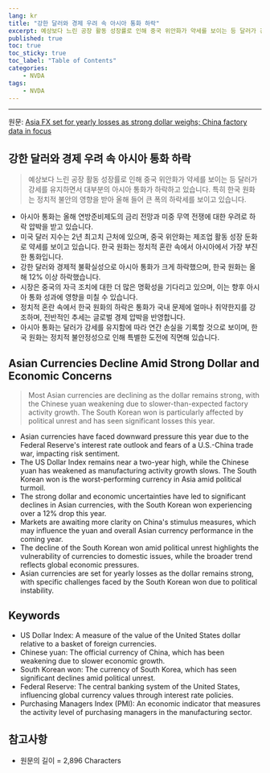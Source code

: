 ```yaml
---
lang: kr
title: "강한 달러와 경제 우려 속 아시아 통화 하락"
excerpt: 예상보다 느린 공장 활동 성장률로 인해 중국 위안화가 약세를 보이는 등 달러가 강세를 유지하면서 대부분의 아시아 통화가 하락하고 있습니다. 특히 한국 원화는 정치적 불안의 영향을 받아 올해 들어 큰 폭의 하락세를 보이고 있습니다.
published: true
toc: true
toc_sticky: true
toc_label: "Table of Contents"
categories:
    - NVDA
tags:
    - NVDA
---
```


---

  원문: [Asia FX set for yearly losses as strong dollar weighs; China factory data in focus](https://www.investing.com/news/forex-news/asia-fx-set-for-yearly-losses-as-strong-dollar-weighs-china-factory-data-in-focus-3792230)

## 강한 달러와 경제 우려 속 아시아 통화 하락

> 예상보다 느린 공장 활동 성장률로 인해 중국 위안화가 약세를 보이는 등 달러가 강세를 유지하면서 대부분의 아시아 통화가 하락하고 있습니다. 특히 한국 원화는 정치적 불안의 영향을 받아 올해 들어 큰 폭의 하락세를 보이고 있습니다.


- 아시아 통화는 올해 연방준비제도의 금리 전망과 미중 무역 전쟁에 대한 우려로 하락 압박을 받고 있습니다.
- 미국 달러 지수는 2년 최고치 근처에 있으며, 중국 위안화는 제조업 활동 성장 둔화로 약세를 보이고 있습니다. 한국 원화는 정치적 혼란 속에서 아시아에서 가장 부진한 통화입니다.
- 강한 달러와 경제적 불확실성으로 아시아 통화가 크게 하락했으며, 한국 원화는 올해 12% 이상 하락했습니다.
- 시장은 중국의 자극 조치에 대한 더 많은 명확성을 기다리고 있으며, 이는 향후 아시아 통화 성과에 영향을 미칠 수 있습니다.
- 정치적 혼란 속에서 한국 원화의 하락은 통화가 국내 문제에 얼마나 취약한지를 강조하며, 전반적인 추세는 글로벌 경제 압박을 반영합니다.
- 아시아 통화는 달러가 강세를 유지함에 따라 연간 손실을 기록할 것으로 보이며, 한국 원화는 정치적 불안정성으로 인해 특별한 도전에 직면해 있습니다.

## Asian Currencies Decline Amid Strong Dollar and Economic Concerns

> Most Asian currencies are declining as the dollar remains strong, with the Chinese yuan weakening due to slower-than-expected factory activity growth. The South Korean won is particularly affected by political unrest and has seen significant losses this year.


- Asian currencies have faced downward pressure this year due to the Federal Reserve's interest rate outlook and fears of a U.S.-China trade war, impacting risk sentiment.
- The US Dollar Index remains near a two-year high, while the Chinese yuan has weakened as manufacturing activity growth slows. The South Korean won is the worst-performing currency in Asia amid political turmoil.
- The strong dollar and economic uncertainties have led to significant declines in Asian currencies, with the South Korean won experiencing over a 12% drop this year.
- Markets are awaiting more clarity on China's stimulus measures, which may influence the yuan and overall Asian currency performance in the coming year.
- The decline of the South Korean won amid political unrest highlights the vulnerability of currencies to domestic issues, while the broader trend reflects global economic pressures.
- Asian currencies are set for yearly losses as the dollar remains strong, with specific challenges faced by the South Korean won due to political instability.

## Keywords

- US Dollar Index: A measure of the value of the United States dollar relative to a basket of foreign currencies.
- Chinese yuan: The official currency of China, which has been weakening due to slower economic growth.
- South Korean won: The currency of South Korea, which has seen significant declines amid political unrest.
- Federal Reserve: The central banking system of the United States, influencing global currency values through interest rate policies.
- Purchasing Managers Index (PMI): An economic indicator that measures the activity level of purchasing managers in the manufacturing sector.

## 참고사항

- 원문의 길이 = 2,896 Characters

